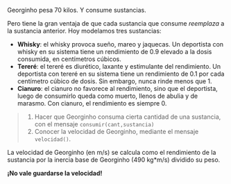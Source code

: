 Georginho pesa 70 kilos. Y consume sustancias.

Pero tiene la gran ventaja de que cada sustancia que consume _reemplaza_ a la sustancia anterior. Hoy modelamos tres sustancias:

* **Whisky**: el whisky provoca sueño, mareo y jaquecas. Un deportista con whisky en su sistema tiene un rendimiento de 0.9 elevado a la dosis consumida, en centímetros cúbicos.
* **Tereré**: el tereré es diurético, laxante y estimulante del rendimiento. Un deportista con tereré en su sistema tiene un rendimiento de 0.1 por cada centímetro cúbico de dosis. Sin embargo, nunca rinde menos que 1.
* **Cianuro**: el cianuro no favorece al rendimiento, sino que el deportista, luego de consumirlo queda como muerto, llenos de abulia y de marasmo. Con cianuro, el rendimiento es siempre 0.

> 1. Hacer que Georginho consuma cierta cantidad de una sustancia, con el mensaje `consumir(cant,sustancia)`
> 2. Conocer la velocidad de Georginho, mediante el mensaje `velocidad()`.

La velocidad de Georginho (en m/s) se calcula como el rendimiento de la sustancia por la inercia base de Georginho (490 kg*m/s) dividido su peso.

**¡No vale guardarse la velocidad!**

